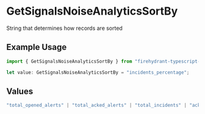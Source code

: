 # GetSignalsNoiseAnalyticsSortBy

String that determines how records are sorted

## Example Usage

```typescript
import { GetSignalsNoiseAnalyticsSortBy } from "firehydrant-typescript-sdk/models/operations";

let value: GetSignalsNoiseAnalyticsSortBy = "incidents_percentage";
```

## Values

```typescript
"total_opened_alerts" | "total_acked_alerts" | "total_incidents" | "acked_percentage" | "incidents_percentage"
```
